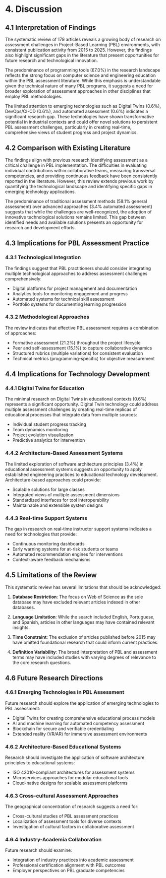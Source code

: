 # 4. Discussion

## 4.1 Interpretation of Findings

The systematic review of 179 articles reveals a growing body of research on assessment challenges in Project-Based Learning (PBL) environments, with consistent publication activity from 2015 to 2025. However, the findings also highlight significant gaps in the literature that present opportunities for future research and technological innovation.

The predominance of programming tools (67.0%) in the research landscape reflects the strong focus on computer science and engineering education within the PBL assessment literature. While this emphasis is understandable given the technical nature of many PBL programs, it suggests a need for broader exploration of assessment approaches in other disciplines that employ PBL methodologies.

The limited attention to emerging technologies such as Digital Twins (0.6%), DevOps/CI-CD (0.6%), and automated assessment (0.6%) indicates a significant research gap. These technologies have shown transformative potential in industrial contexts and could offer novel solutions to persistent PBL assessment challenges, particularly in creating real-time, comprehensive views of student progress and project dynamics.

## 4.2 Comparison with Existing Literature

The findings align with previous research identifying assessment as a critical challenge in PBL implementation. The difficulties in evaluating individual contributions within collaborative teams, measuring transversal competencies, and providing continuous feedback have been consistently reported in the literature. However, this review extends previous work by quantifying the technological landscape and identifying specific gaps in emerging technology applications.

The predominance of traditional assessment methods (58.1% general assessment) over advanced approaches (3.4% automated assessment) suggests that while the challenges are well-recognized, the adoption of innovative technological solutions remains limited. This gap between identified needs and available solutions presents an opportunity for research and development efforts.

## 4.3 Implications for PBL Assessment Practice

### 4.3.1 Technological Integration
The findings suggest that PBL practitioners should consider integrating multiple technological approaches to address assessment challenges comprehensively:
- Digital platforms for project management and documentation
- Analytics tools for monitoring engagement and progress
- Automated systems for technical skill assessment
- Portfolio systems for documenting learning progression

### 4.3.2 Methodological Approaches
The review indicates that effective PBL assessment requires a combination of approaches:
- Formative assessment (21.2%) throughout the project lifecycle
- Peer and self-assessment (15.1%) to capture collaborative dynamics
- Structured rubrics (multiple variations) for consistent evaluation
- Technical metrics (programming-specific) for objective measurement

## 4.4 Implications for Technology Development

### 4.4.1 Digital Twins for Education
The minimal research on Digital Twins in educational contexts (0.6%) represents a significant opportunity. Digital Twin technology could address multiple assessment challenges by creating real-time replicas of educational processes that integrate data from multiple sources:
- Individual student progress tracking
- Team dynamics monitoring
- Project evolution visualization
- Predictive analytics for intervention

### 4.4.2 Architecture-Based Assessment Systems
The limited exploration of software architecture principles (3.4%) in educational assessment systems suggests an opportunity to apply established engineering practices to educational technology development. Architecture-based approaches could provide:
- Scalable solutions for large classes
- Integrated views of multiple assessment dimensions
- Standardized interfaces for tool interoperability
- Maintainable and extensible system designs

### 4.4.3 Real-time Support Systems
The gap in research on real-time instructor support systems indicates a need for technologies that provide:
- Continuous monitoring dashboards
- Early warning systems for at-risk students or teams
- Automated recommendation engines for interventions
- Context-aware feedback mechanisms

## 4.5 Limitations of the Review

This systematic review has several limitations that should be acknowledged:

1. **Database Restriction**: The focus on Web of Science as the sole database may have excluded relevant articles indexed in other databases.

2. **Language Limitation**: While the search included English, Portuguese, and Spanish, articles in other languages may have contained relevant insights.

3. **Time Constraint**: The exclusion of articles published before 2015 may have omitted foundational research that could inform current practices.

4. **Definition Variability**: The broad interpretation of PBL and assessment terms may have included studies with varying degrees of relevance to the core research questions.

## 4.6 Future Research Directions

### 4.6.1 Emerging Technologies in PBL Assessment
Future research should explore the application of emerging technologies to PBL assessment:
- Digital Twins for creating comprehensive educational process models
- AI and machine learning for automated competency assessment
- Blockchain for secure and verifiable credentialing
- Extended reality (VR/AR) for immersive assessment environments

### 4.6.2 Architecture-Based Educational Systems
Research should investigate the application of software architecture principles to educational systems:
- ISO 42010-compliant architectures for assessment systems
- Microservices approaches for modular educational tools
- Cloud-native designs for scalable assessment platforms

### 4.6.3 Cross-cultural Assessment Approaches
The geographical concentration of research suggests a need for:
- Cross-cultural studies of PBL assessment practices
- Localization of assessment tools for diverse contexts
- Investigation of cultural factors in collaborative assessment

### 4.6.4 Industry-Academia Collaboration
Future research should examine:
- Integration of industry practices into academic assessment
- Professional certification alignment with PBL outcomes
- Employer perspectives on PBL graduate competencies